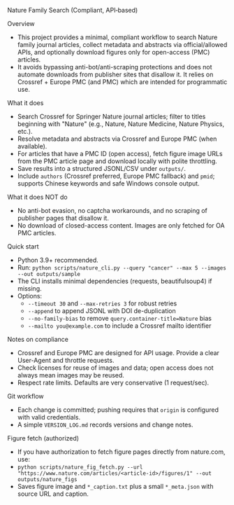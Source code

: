 Nature Family Search (Compliant, API‑based)

Overview
- This project provides a minimal, compliant workflow to search Nature family journal articles, collect metadata and abstracts via official/allowed APIs, and optionally download figures only for open-access (PMC) articles.
- It avoids bypassing anti-bot/anti-scraping protections and does not automate downloads from publisher sites that disallow it. It relies on Crossref + Europe PMC (and PMC) which are intended for programmatic use.

What it does
- Search Crossref for Springer Nature journal articles; filter to titles beginning with "Nature" (e.g., Nature, Nature Medicine, Nature Physics, etc.).
- Resolve metadata and abstracts via Crossref and Europe PMC (when available).
- For articles that have a PMC ID (open access), fetch figure image URLs from the PMC article page and download locally with polite throttling.
- Save results into a structured JSONL/CSV under `outputs/`.
 - Include `authors` (Crossref preferred, Europe PMC fallback) and `pmid`; supports Chinese keywords and safe Windows console output.

What it does NOT do
- No anti-bot evasion, no captcha workarounds, and no scraping of publisher pages that disallow it.
- No download of closed-access content. Images are only fetched for OA PMC articles.

Quick start
- Python 3.9+ recommended.
- Run: `python scripts/nature_cli.py --query "cancer" --max 5 --images --out outputs/sample`
- The CLI installs minimal dependencies (requests, beautifulsoup4) if missing.
- Options:
  - `--timeout 30` and `--max-retries 3` for robust retries
  - `--append` to append JSONL with DOI de-duplication
  - `--no-family-bias` to remove `query.container-title=Nature` bias
  - `--mailto you@example.com` to include a Crossref mailto identifier

Notes on compliance
- Crossref and Europe PMC are designed for API usage. Provide a clear User-Agent and throttle requests.
- Check licenses for reuse of images and data; open access does not always mean images may be reused.
- Respect rate limits. Defaults are very conservative (1 request/sec).

Git workflow
- Each change is committed; pushing requires that `origin` is configured with valid credentials.
- A simple `VERSION_LOG.md` records versions and change notes.

Figure fetch (authorized)
- If you have authorization to fetch figure pages directly from nature.com, use:
- `python scripts/nature_fig_fetch.py --url "https://www.nature.com/articles/<article-id>/figures/1" --out outputs/nature_figs`
- Saves figure image and `*_caption.txt` plus a small `*_meta.json` with source URL and caption.
